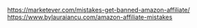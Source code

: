 https://marketever.com/mistakes-get-banned-amazon-affiliate/
https://www.bylauraiancu.com/amazon-affiliate-mistakes